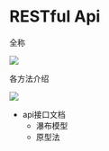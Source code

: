 # RESTful Api 

全称

![](https://home.innky.xyz:25566/images/202203160645902.png)

各方法介绍

![](https://home.innky.xyz:25566/images/202203160647538.png)

+ api接口文档
  + 瀑布模型
  + 原型法